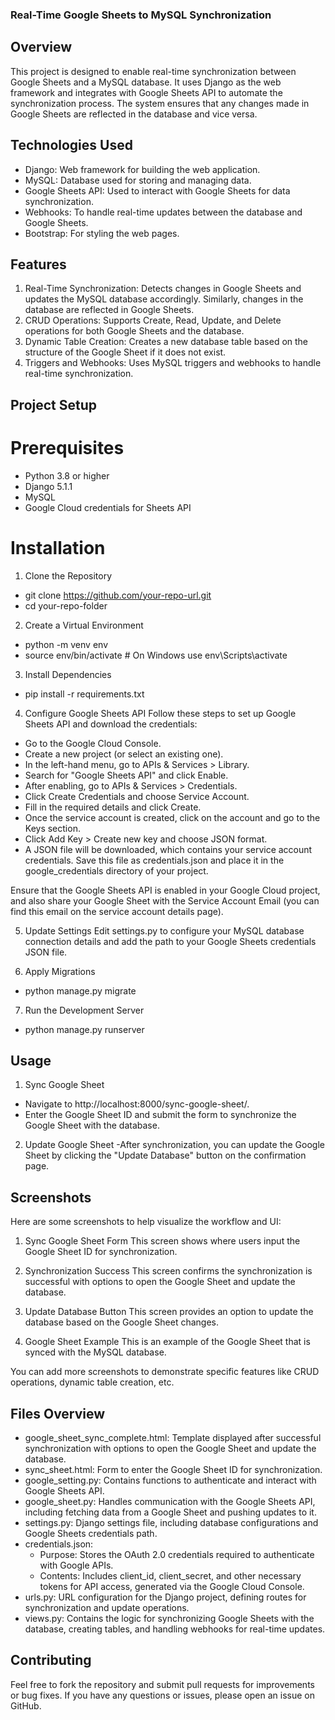 ### Real-Time Google Sheets to MySQL Synchronization

## Overview
This project is designed to enable real-time synchronization between Google Sheets and a MySQL database. It uses Django as the web framework and integrates with Google Sheets API to automate the synchronization process. The system ensures that any changes made in Google Sheets are reflected in the database and vice versa.

## Technologies Used
- Django: Web framework for building the web application.
- MySQL: Database used for storing and managing data.
- Google Sheets API: Used to interact with Google Sheets for data synchronization.
- Webhooks: To handle real-time updates between the database and Google Sheets.
- Bootstrap: For styling the web pages.

## Features
1. Real-Time Synchronization: Detects changes in Google Sheets and updates the MySQL database accordingly. Similarly, changes in the database are reflected in Google Sheets.
2. CRUD Operations: Supports Create, Read, Update, and Delete operations for both Google Sheets and the database.
3. Dynamic Table Creation: Creates a new database table based on the structure of the Google Sheet if it does not exist.
4. Triggers and Webhooks: Uses MySQL triggers and webhooks to handle real-time synchronization.

## Project Setup
# Prerequisites
- Python 3.8 or higher
- Django 5.1.1
- MySQL
- Google Cloud credentials for Sheets API
  
# Installation
1. Clone the Repository
- git clone https://github.com/your-repo-url.git
- cd your-repo-folder
2. Create a Virtual Environment
- python -m venv env
- source env/bin/activate  # On Windows use env\Scripts\activate
3. Install Dependencies
- pip install -r requirements.txt
4. Configure Google Sheets API
Follow these steps to set up Google Sheets API and download the credentials:

- Go to the Google Cloud Console.
- Create a new project (or select an existing one).
- In the left-hand menu, go to APIs & Services > Library.
- Search for "Google Sheets API" and click Enable.
- After enabling, go to APIs & Services > Credentials.
- Click Create Credentials and choose Service Account.
- Fill in the required details and click Create.
- Once the service account is created, click on the account and go to the Keys section.
- Click Add Key > Create new key and choose JSON format.
- A JSON file will be downloaded, which contains your service account credentials. Save this file as credentials.json and place it in the google_credentials directory of your project.

Ensure that the Google Sheets API is enabled in your Google Cloud project, and also share your Google Sheet with the Service Account Email (you can find this email on the service account details page).

5. Update Settings
Edit settings.py to configure your MySQL database connection details and add the path to your Google Sheets credentials JSON file.

6. Apply Migrations
- python manage.py migrate

7. Run the Development Server
- python manage.py runserver
  
## Usage
1. Sync Google Sheet
- Navigate to http://localhost:8000/sync-google-sheet/.
- Enter the Google Sheet ID and submit the form to synchronize the Google Sheet with the database.

2. Update Google Sheet
-After synchronization, you can update the Google Sheet by clicking the "Update Database" button on the confirmation page.


## Screenshots
Here are some screenshots to help visualize the workflow and UI:

1. Sync Google Sheet Form
This screen shows where users input the Google Sheet ID for synchronization.

2. Synchronization Success
This screen confirms the synchronization is successful with options to open the Google Sheet and update the database.

3. Update Database Button
This screen provides an option to update the database based on the Google Sheet changes.

4. Google Sheet Example
This is an example of the Google Sheet that is synced with the MySQL database.

You can add more screenshots to demonstrate specific features like CRUD operations, dynamic table creation, etc.

## Files Overview
- google_sheet_sync_complete.html: Template displayed after successful synchronization with options to open the Google Sheet and update the database.
- sync_sheet.html: Form to enter the Google Sheet ID for synchronization.
- google_setting.py: Contains functions to authenticate and interact with Google Sheets API.
- google_sheet.py: Handles communication with the Google Sheets API, including fetching data from a Google Sheet and pushing updates to it.
- settings.py: Django settings file, including database configurations and Google Sheets credentials path.
- credentials.json:
   - Purpose: Stores the OAuth 2.0 credentials required to authenticate with Google APIs.
   - Contents: Includes client_id, client_secret, and other necessary tokens for API access, generated via the Google Cloud Console.
- urls.py: URL configuration for the Django project, defining routes for synchronization and update operations.
- views.py: Contains the logic for synchronizing Google Sheets with the database, creating tables, and handling webhooks for real-time updates.
  
## Contributing
Feel free to fork the repository and submit pull requests for improvements or bug fixes. If you have any questions or issues, please open an issue on GitHub.






